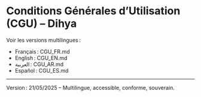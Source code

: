 # Conditions Générales d’Utilisation (CGU) – Dihya

Voir les versions multilingues :
- Français : CGU_FR.md
- English : CGU_EN.md
- العربية : CGU_AR.md
- Español : CGU_ES.md

---
Version : 21/05/2025 – Multilingue, accessible, conforme, souverain.
